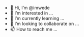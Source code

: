 - 👋 Hi, I’m @imwede
- 👀 I’m interested in ...
- 🌱 I’m currently learning ...
- 💞️ I’m looking to collaborate on ...
- 📫 How to reach me ...

<!---
imwede/imwede is a ✨ special ✨ repository because its `README.md` (this file) appears on your GitHub profile.
You can click the Preview link to take a look at your changes.
--->
